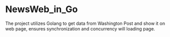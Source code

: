 # NewsWeb_in_Go
The project utilizes Golang to get data from Washington Post and show it on web page, ensures synchronization and concurrency will loading page.
